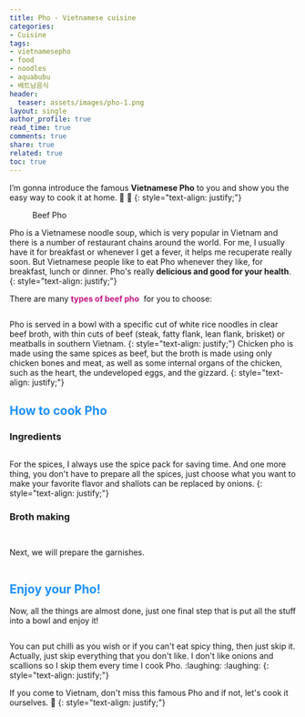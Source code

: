 ```yaml
---
title: Pho - Vietnamese cuisine
categories:
- Cuisine
tags:
- vietnamesepho
- food
- noodles
- aquabubu
- 베트남음식
header:
  teaser: assets/images/pho-1.png
layout: single
author_profile: true
read_time: true
comments: true
share: true
related: true
toc: true
---
```


I’m gonna introduce the famous **Vietnamese Pho** to you and show you the easy way to cook it at home. :ramen: :ramen:
{: style="text-align: justify;"}

<figure style="width: 300px" class="align-center">
  <img src="{{ site.url }}{{ site.baseurl }}/assets/images/pho-1.png" alt="">
  <figcaption>Beef Pho</figcaption>
</figure>

Pho is a Vietnamese noodle soup, which is very popular in Vietnam and there is a number of restaurant chains around the world. For me, I usually have it for breakfast or whenever I get a fever, it helps me recuperate really soon. But Vietnamese people like to eat Pho whenever they like, for breakfast, lunch or dinner. Pho's really **delicious and good for your health**. 
{: style="text-align: justify;"}

There are many <span style="color:mediumvioletred">**types of beef pho**</span>  for you to choose:

<figure style="width: 650px" class="align-center">
  <img src="{{ site.url }}{{ site.baseurl }}/assets/images/pho-2.png" alt="">
  <figcaption></figcaption>
</figure>

Pho is served in a bowl with a specific cut of white rice noodles in clear beef broth, with thin cuts of beef (steak, fatty flank, lean flank, brisket) or meatballs in southern Vietnam.
{: style="text-align: justify;"}
Chicken pho is made using the same spices as beef, but the broth is made using only chicken bones and meat, as well as some internal organs of the chicken, such as the heart, the undeveloped eggs, and the gizzard.
{: style="text-align: justify;"}

## <span style="color:dodgerblue"> How to cook Pho </span> 

### Ingredients
<figure style="width: 700px" class="align-center">
  <img src="{{ site.url }}{{ site.baseurl }}/assets/images/pho-3.png" alt="">
  <figcaption></figcaption>
</figure>
For the spices, I always use the spice pack for saving time. And one more thing, you don't have to prepare all the spices, just choose what you want to make your favorite flavor and shallots can be replaced by onions.
{: style="text-align: justify;"}


### Broth making
<figure style="width: 600px" class="align-center">
  <img src="{{ site.url }}{{ site.baseurl }}/assets/images/pho-4.png" alt="">
  <figcaption></figcaption>
</figure>
<figure style="width: 700px" class="align-center">
  <img src="{{ site.url }}{{ site.baseurl }}/assets/images/pho-5.png" alt="">
  <figcaption></figcaption>
</figure>
Next, we will prepare the garnishes.
<figure style="width: 600px" class="align-center">
  <img src="{{ site.url }}{{ site.baseurl }}/assets/images/pho-6.png" alt="">
  <figcaption></figcaption>
</figure>

## <span style="color:dodgerblue"> Enjoy your Pho! </span> 
Now, all the things are almost done, just one final step that is put all the stuff into a bowl and enjoy it!
<figure style="width: 700px" class="align-center">
  <img src="{{ site.url }}{{ site.baseurl }}/assets/images/pho-7.png" alt="">
  <figcaption></figcaption>
</figure>
You can put chilli as you wish or if you can't eat spicy thing, then just skip it. Actually, just skip everything that you don't like. I don't like onions and scallions so I skip them every time I cook Pho. :laughing: :laughing:
{: style="text-align: justify;"}

If you come to Vietnam, don't miss this famous Pho and if not, let's cook it ourselves. :blue_heart:
{: style="text-align: justify;"}